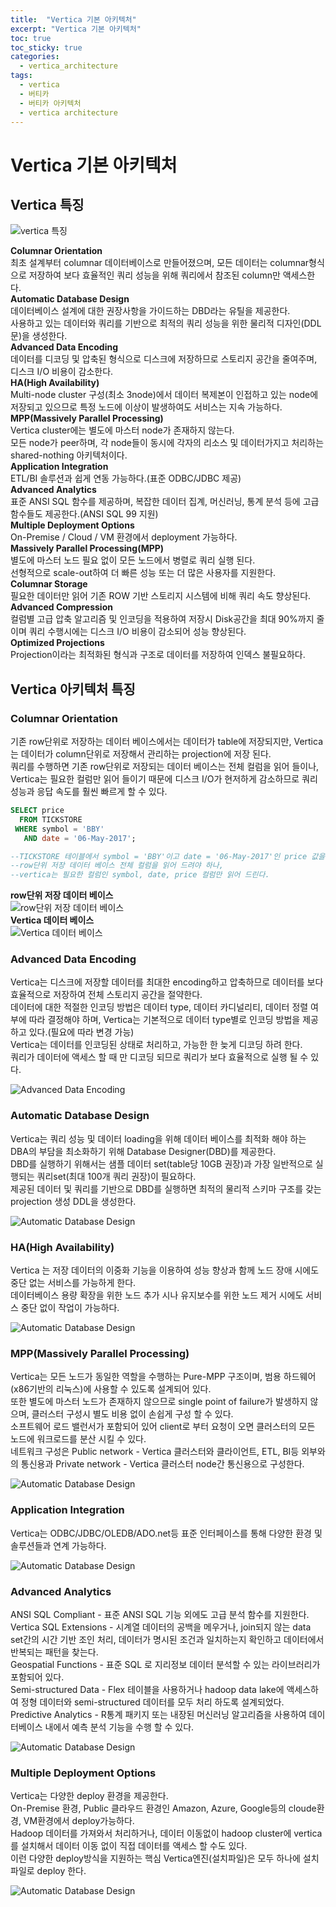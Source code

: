```yaml
---
title:  "Vertica 기본 아키텍처"
excerpt: "Vertica 기본 아키텍처"
toc: true 
toc_sticky: true 
categories:
  - vertica_architecture
tags:
  - vertica
  - 버티카
  - 버티카 아키텍처
  - vertica architecture
---
```


# Vertica 기본 아키텍처


## Vertica 특징
![vertica 특징](../img/vertica_architecture_1010_01.png)

**Columnar Orientation**  
최초 설계부터 columnar 데이터베이스로 만들어졌으며, 모든 데이터는 columnar형식으로 저장하여 보다 효율적인 쿼리 성능을 위해 쿼리에서 참조된 column만 액세스한다.  
**Automatic Database Design**  
데이터베이스 설계에 대한 권장사항을 가이드하는 DBD라는 유틸을 제공한다.  
사용하고 있는 데이터와 쿼리를 기반으로 최적의 쿼리 성능을 위한 물리적 디자인(DDL문)을 생성한다.  
**Advanced Data Encoding**  
데이터를 디코딩 및 압축된 형식으로 디스크에 저장하므로 스토리지 공간을 줄여주며, 디스크 I/O 비용이 감소한다.  
**HA(High Availability)**  
Multi-node cluster 구성(최소 3node)에서 데이터 복제본이 인접하고 있는 node에 저장되고 있으므로 특정 노드에 이상이 발생하여도 서비스는 지속 가능하다.  
**MPP(Massively Parallel Processing)**  
Vertica cluster에는 별도에 마스터 node가 존재하지 않는다.  
모든 node가 peer하며, 각 node들이 동시에 각자의 리소스 및 데이터가지고 처리하는 shared-nothing 아키텍처이다.  
**Application Integration**  
ETL/BI 솔루션과 쉽게 연동 가능하다.(표준 ODBC/JDBC 제공)  
**Advanced Analytics**  
표준 ANSI SQL 함수를 제공하며, 복잡한 데이터 집계, 머신러닝, 통계 분석 등에 고급 함수들도 제공한다.(ANSI SQL 99 지원)  
**Multiple Deployment Options**  
On-Premise / Cloud / VM 환경에서 deployment 가능하다.  
**Massively Parallel Processing(MPP)**  
별도에 마스터 노드 필요 없이 모든 노드에서 병렬로 쿼리 실행 된다.  
선형적으로 scale-out하여 더 빠른 성능 또는 더 많은 사용자를 지원한다.  
**Columnar Storage**  
필요한 데이터만 읽어 기존 ROW 기반 스토리지 시스템에 비해 쿼리 속도 향상된다.  
**Advanced Compression**  
컬럼별 고급 압축 알고리즘 및 인코딩을 적용하여 저장시 Disk공간을 최대 90%까지 줄이며 쿼리 수행시에는 디스크 I/O 비용이 감소되어 성능 향상된다.  
**Optimized Projections**  
Projection이라는 최적화된 형식과 구조로 데이터를 저장하여 인덱스 불필요하다.  


## Vertica 아키텍처 특징
### Columnar Orientation  
기존 row단위로 저장하는 데이터 베이스에서는 데이터가 table에 저장되지만, Vertica는 데이터가 column단위로 저장해서 관리하는 projection에 저장 된다.  
쿼리를 수행하면 기존 row단위로 저장되는 데이터 베이스는 전체 컬럼을 읽어 들이나, Vertica는 필요한 컬럼만 읽어 들이기 때문에 디스크 I/O가 현저하게 감소하므로 쿼리 성능과 응답 속도를 훨씬 빠르게 할 수 있다.  

```sql
SELECT price 
  FROM TICKSTORE
 WHERE symbol = 'BBY'
   AND date = '06-May-2017';

--TICKSTORE 테이블에서 symbol = 'BBY'이고 date = '06-May-2017'인 price 값을 읽어 오기 위해 
--row단위 저장 데이터 베이스 전체 컬럼을 읽어 드려야 하나, 
--vertica는 필요한 컬럼인 symbol, date, price 컬럼만 읽어 드린다.  
```

**row단위 저장 데이터 베이스**  
![row단위 저장 데이터 베이스](../img/vertica_architecture_1010_02.png)  
**Vertica 데이터 베이스**  
![Vertica 데이터 베이스](../img/vertica_architecture_1010_03.png)  


### Advanced Data Encoding  
Vertica는 디스크에 저장할 데이터를 최대한 encoding하고 압축하므로 데이터를 보다 효율적으로 저장하여 전체 스토리지 공간을 절약한다.  
데이터에 대한 적절한 인코딩 방법은 데이터 type, 데이터 카디널리티, 데이터 정렬 여부에 따라 결정해야 하며, Vertica는 기본적으로 데이터 type별로 인코딩 방법을 제공하고 있다.(필요에 따라 변경 가능)  
Vertica는 데이터를 인코딩된 상태로 처리하고, 가능한 한 늦게 디코딩 하려 한다.  
쿼리가 데이터에 액세스 할 때 만 디코딩 되므로 쿼리가 보다 효율적으로 실행 될 수 있다.  

![Advanced Data Encoding](../img/vertica_architecture_1010_04.png)  


### Automatic Database Design  
Vertica는 쿼리 성능 및 데이터 loading을 위해 데이터 베이스를 최적화 해야 하는 DBA의 부담을 최소화하기 위해 Database Designer(DBD)를 제공한다.  
DBD를 실행하기 위해서는 샘플 데이터 set(table당 10GB 권장)과 가장 일반적으로 실행되는 쿼리set(최대 100개 쿼리 권장)이 필요하다.  
제공된 데이터 및 쿼리를 기반으로 DBD를 실행하면 최적의 물리적 스키마 구조를 갖는 projection 생성 DDL을 생성한다.  

![Automatic Database Design](../img/vertica_architecture_1010_05.png)  


### HA(High Availability)  
Vertica 는 저장 데이터의 이중화 기능을 이용하여 성능 향상과 함께 노드 장애 시에도 중단 없는 서비스를 가능하게 한다.  
데이터베이스 용량 확장을 위한 노드 추가 시나 유지보수를 위한 노드 제거 시에도 서비스 중단 없이 작업이 가능하다.  

![Automatic Database Design](../img/vertica_architecture_1010_06.png)  


### MPP(Massively Parallel Processing)  
Vertica는 모든 노드가 동일한 역할을 수행하는 Pure-MPP 구조이며, 범용 하드웨어(x86기반의 리눅스)에 사용할 수 있도록 설계되어 있다.  
또한 별도에 마스터 노드가 존재하지 않으므로 single point of failure가 발생하지 않으며, 클러스터 구성시 별도 비용 없이 손쉽게 구성 할 수 있다.  
소프트웨어 로드 밸런서가 포함되어 있어 client로 부터 요청이 오면 클러스터의 모든 노드에 워크로드를 분산 시킬 수 있다.  
네트워크 구성은 Public network - Vertica 클러스터와 클라이언트, ETL, BI등 외부와의 통신용과 Private network - Vertica 클러스터 node간 통신용으로 구성한다.  

![Automatic Database Design](../img/vertica_architecture_1010_07.png)  


### Application Integration  
Vertica는 ODBC/JDBC/OLEDB/ADO.net등 표준 인터페이스를 통해 다양한 환경 및 솔루션들과 연계 가능하다.  

![Automatic Database Design](../img/vertica_architecture_1010_08.png)  


### Advanced Analytics  
ANSI SQL Compliant - 표준 ANSI SQL 기능 외에도 고급 분석 함수를 지원한다.  
Vertica SQL Extensions - 시계열 데이터의 공백을 메우거나, join되지 않는 data set간의 시간 기반 조인 처리, 데이터가 명시된 조건과 일치하는지 확인하고 데이터에서 반복되는 패턴을 찾는다.  
Geospatial Functions - 표준 SQL 로 지리정보 데이터 분석할 수 있는 라이브러리가 포함되어 있다.  
Semi-structured Data - Flex 테이블을 사용하거나 hadoop data lake에 액세스하여 정형 데이터와 semi-structured 데이터를 모두 처리 하도록 설계되었다.  
Predictive Analytics - R통계 패키지 또는 내장된 머신러닝 알고리즘을 사용하여 데이터베이스 내에서 예측 분석 기능을 수행 할 수 있다.  

![Automatic Database Design](../img/vertica_architecture_1010_09.png)    
  
  
### Multiple Deployment Options  
Vertica는 다양한 deploy 환경을 제공한다.  
On-Premise 환경, Public 클라우드 환경인 Amazon, Azure, Google등의 cloude환경, VM환경에서 deploy가능하다.  
Hadoop 데이터를 가져와서 처리하거나, 데이터 이동없이 hadoop cluster에 vertica를 설치해서 데이터 이동 없이 직접 데이터를 액세스 할 수도 있다.  
이런 다양한 deploy방식을 지원하는 핵심 Vertica엔진(설치파일)은 모두 하나에 설치 파일로 deploy 한다.  

![Automatic Database Design](../img/vertica_architecture_1010_10.png)    








